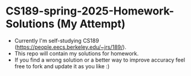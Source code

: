 # CS189-spring-2025-Homework-Solutions (My Attempt)
- Currently I'm self-studying CS189 (https://people.eecs.berkeley.edu/~jrs/189/).
- This repo will contain my solutions for homework.
- If you find a wrong solution or a better way to improve accuracy feel free to fork and update it as you like :)
